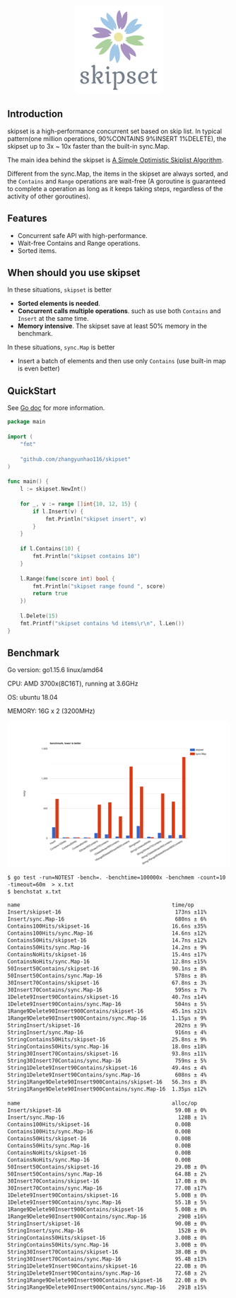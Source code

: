 <p align="center">
  <img src="https://raw.githubusercontent.com/ZYunH/public-data/master/skipset-logo2.png"/>
</p>

## Introduction

skipset is a high-performance concurrent set based on skip list. In typical pattern(one million operations, 90%CONTAINS 9%INSERT 1%DELETE), the skipset up to 3x ~ 10x faster than the built-in sync.Map.

The main idea behind the skipset is [A Simple Optimistic Skiplist Algorithm](<https://people.csail.mit.edu/shanir/publications/LazySkipList.pdf>).

Different from the sync.Map, the items in the skipset are always sorted, and the `Contains` and `Range` operations are wait-free (A goroutine is guaranteed to complete a operation as long as it keeps taking steps, regardless of the activity of other goroutines).



## Features

- Concurrent safe API with high-performance.
- Wait-free Contains and Range operations.
- Sorted items.



## When should you use skipset

In these situations, `skipset` is better

- **Sorted elements is needed**.
- **Concurrent calls multiple operations**. such as use both `Contains` and `Insert` at the same time.
- **Memory intensive**. The skipset save at least 50% memory in the benchmark.

In these situations, `sync.Map` is better

- Insert a batch of elements and then use only `Contains` (use built-in map is even better)



## QuickStart

See [Go doc](https://godoc.org/github.com/ZYunH/skipset) for more information.

```go
package main

import (
	"fmt"

	"github.com/zhangyunhao116/skipset"
)

func main() {
	l := skipset.NewInt()

	for _, v := range []int{10, 12, 15} {
		if l.Insert(v) {
			fmt.Println("skipset insert", v)
		}
	}

	if l.Contains(10) {
		fmt.Println("skipset contains 10")
	}

	l.Range(func(score int) bool {
		fmt.Println("skipset range found ", score)
		return true
	})

	l.Delete(15)
	fmt.Printf("skipset contains %d items\r\n", l.Len())
}

```



## Benchmark

Go version: go1.15.6 linux/amd64

CPU: AMD 3700x(8C16T), running at 3.6GHz

OS: ubuntu 18.04

MEMORY: 16G x 2 (3200MHz)

![benchmark](https://raw.githubusercontent.com/ZYunH/public-data/master/skipset-benchmark.png)

```shell
$ go test -run=NOTEST -bench=. -benchtime=100000x -benchmem -count=10 -timeout=60m  > x.txt
$ benchstat x.txt
```

```
name                                                time/op
Insert/skipset-16                                    173ns ±11%
Insert/sync.Map-16                                   680ns ± 6%
Contains100Hits/skipset-16                          16.6ns ±35%
Contains100Hits/sync.Map-16                         14.6ns ±12%
Contains50Hits/skipset-16                           14.7ns ±12%
Contains50Hits/sync.Map-16                          14.2ns ± 9%
ContainsNoHits/skipset-16                           15.4ns ±17%
ContainsNoHits/sync.Map-16                          12.8ns ±15%
50Insert50Contains/skipset-16                       90.1ns ± 8%
50Insert50Contains/sync.Map-16                       578ns ± 8%
30Insert70Contains/skipset-16                       67.8ns ± 3%
30Insert70Contains/sync.Map-16                       595ns ± 7%
1Delete9Insert90Contains/skipset-16                 40.7ns ±14%
1Delete9Insert90Contains/sync.Map-16                 504ns ± 5%
1Range9Delete90Insert900Contains/skipset-16         45.1ns ±21%
1Range9Delete90Insert900Contains/sync.Map-16        1.15µs ± 9%
StringInsert/skipset-16                              202ns ± 9%
StringInsert/sync.Map-16                             916ns ± 4%
StringContains50Hits/skipset-16                     25.8ns ± 9%
StringContains50Hits/sync.Map-16                    18.0ns ±18%
String30Insert70Contains/skipset-16                 93.8ns ±11%
String30Insert70Contains/sync.Map-16                 759ns ± 5%
String1Delete9Insert90Contains/skipset-16           49.4ns ± 4%
String1Delete9Insert90Contains/sync.Map-16           608ns ± 4%
String1Range9Delete90Insert900Contains/skipset-16   56.3ns ± 8%
String1Range9Delete90Insert900Contains/sync.Map-16  1.35µs ±12%

name                                                alloc/op
Insert/skipset-16                                    59.0B ± 0%
Insert/sync.Map-16                                    128B ± 1%
Contains100Hits/skipset-16                           0.00B     
Contains100Hits/sync.Map-16                          0.00B     
Contains50Hits/skipset-16                            0.00B     
Contains50Hits/sync.Map-16                           0.00B     
ContainsNoHits/skipset-16                            0.00B     
ContainsNoHits/sync.Map-16                           0.00B     
50Insert50Contains/skipset-16                        29.0B ± 0%
50Insert50Contains/sync.Map-16                       64.8B ± 2%
30Insert70Contains/skipset-16                        17.0B ± 0%
30Insert70Contains/sync.Map-16                       77.0B ±17%
1Delete9Insert90Contains/skipset-16                  5.00B ± 0%
1Delete9Insert90Contains/sync.Map-16                 55.1B ± 5%
1Range9Delete90Insert900Contains/skipset-16          5.00B ± 0%
1Range9Delete90Insert900Contains/sync.Map-16          290B ±16%
StringInsert/skipset-16                              90.0B ± 0%
StringInsert/sync.Map-16                              152B ± 0%
StringContains50Hits/skipset-16                      3.00B ± 0%
StringContains50Hits/sync.Map-16                     3.00B ± 0%
String30Insert70Contains/skipset-16                  38.0B ± 0%
String30Insert70Contains/sync.Map-16                 95.4B ±13%
String1Delete9Insert90Contains/skipset-16            22.0B ± 0%
String1Delete9Insert90Contains/sync.Map-16           72.6B ± 2%
String1Range9Delete90Insert900Contains/skipset-16    22.0B ± 0%
String1Range9Delete90Insert900Contains/sync.Map-16    291B ±15%
```